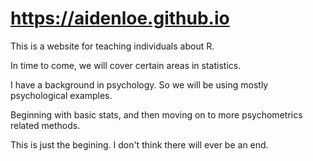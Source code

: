 # https://aidenloe.github.io

This is a website for teaching individuals about R.

In time to come, we will cover certain areas in statistics. 

I have a background in psychology. So we will be using mostly psychological examples. 

Beginning with basic stats, and then moving on to more psychometrics related methods. 

This is just the begining. I don't think there will ever be an end. 
